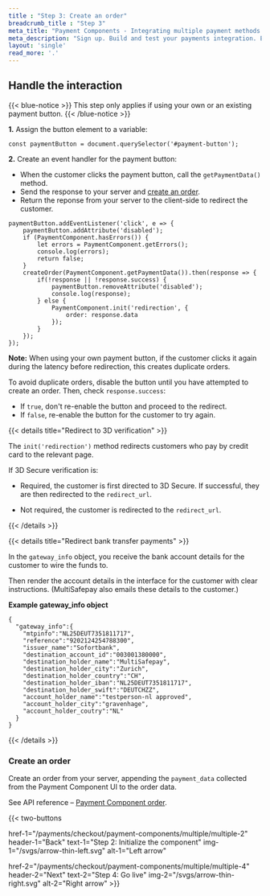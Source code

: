 ```yaml
---
title : "Step 3: Create an order"
breadcrumb_title : "Step 3"
meta_title: "Payment Components - Integrating multiple payment methods step 3 - MultiSafepay Docs"
meta_description: "Sign up. Build and test your payments integration. Explore our products and services. Use our API reference, SDKs, and wrappers. Get support."
layout: 'single'
read_more: '.'
--- 
```


## Handle the interaction

{{< blue-notice >}} This step only applies if using your own or an existing payment button. {{< /blue-notice >}}

**1.** Assign the button element to a variable:

```
const paymentButton = document.querySelector('#payment-button');
```

**2.** Create an event handler for the payment button:

- When the customer clicks the payment button, call the `getPaymentData()` method.
- Send the response to your server and [create an order](#create-an-order).
- Return the reponse from your server to the client-side to redirect the customer.

```
paymentButton.addEventListener('click', e => {
    paymentButton.addAttribute('disabled');
    if (PaymentComponent.hasErrors()) {
        let errors = PaymentComponent.getErrors();
        console.log(errors);
        return false;
    }
    createOrder(PaymentComponent.getPaymentData()).then(response => {
        if(!response || !response.success) {
            paymentButton.removeAttribute('disabled');
            console.log(response);
        } else {
            PaymentComponent.init('redirection', {
                order: response.data
            });
        }
    });
});
```

**Note:** When using your own payment button, if the customer clicks it again during the latency before redirection, this creates duplicate orders. 

To avoid duplicate orders, disable the button until you have attempted to create an order. Then, check `response.success`:

- If `true`, don't re-enable the button and proceed to the redirect.
- If `false`, re-enable the button for the customer to try again. 

{{< details title="Redirect to 3D verification" >}}

The `init('redirection')` method redirects customers who pay by credit card to the relevant page.

If 3D Secure verification is:

- Required, the customer is first directed to 3D Secure. If successful, they are then redirected to the `redirect_url`. 

- Not required, the customer is redirected to the `redirect_url`.

{{< /details >}}

{{< details title="Redirect bank transfer payments" >}}

In the `gateway_info` object, you receive the bank account details for the customer to wire the funds to.

Then render the account details in the interface for the customer with clear instructions. (MultiSafepay also emails these details to the customer.)

**Example gateway_info object**
```
{
  "gateway_info":{
    "mtpinfo":"NL25DEUT7351811717",
    "reference":"9202124254788300",
    "issuer_name":"Sofortbank",
    "destination_account_id":"003001380000",
    "destination_holder_name":"MultiSafepay",
    "destination_holder_city":"Zurich",
    "destination_holder_country":"CH",
    "destination_holder_iban":"NL25DEUT7351811717",
    "destination_holder_swift":"DEUTCHZZ",
    "account_holder_name":"testperson-nl approved",
    "account_holder_city":"gravenhage",
    "account_holder_coutry":"NL"
  }
}
```
{{< /details >}}

### Create an order

Create an order from your server, appending the `payment_data` collected from the Payment Component UI to the order data.

See API reference – [Payment Component order](/api/#payment-component-order).

{{< two-buttons

href-1="/payments/checkout/payment-components/multiple/multiple-2" header-1="Back" text-1="Step 2: Initialize the component" img-1="/svgs/arrow-thin-left.svg" alt-1="Left arrow" 

href-2="/payments/checkout/payment-components/multiple/multiple-4" header-2="Next" text-2="Step 4: Go live" img-2="/svgs/arrow-thin-right.svg" alt-2="Right arrow" >}}


